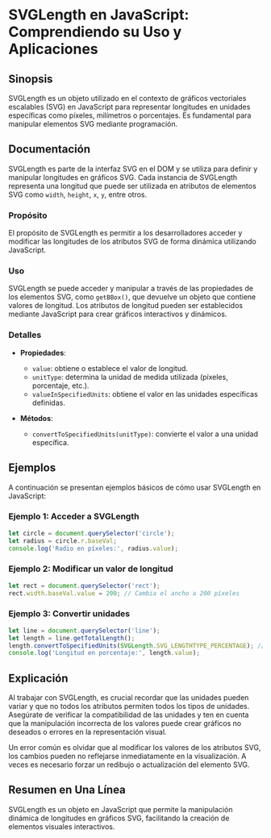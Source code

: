 <!--
Meta Description: # SVGLength en JavaScript: Comprendiendo su Uso y Aplicaciones ## Sinopsis SVGLength es un objeto utilizado en el contexto de gráficos vectoriales esc...
Meta Keywords: svglength, svg, los, javascript, que
-->

# SVGLength en JavaScript: Comprendiendo su Uso y Aplicaciones

## Sinopsis
SVGLength es un objeto utilizado en el contexto de gráficos vectoriales escalables (SVG) en JavaScript para representar longitudes en unidades específicas como píxeles, milímetros o porcentajes. Es fundamental para manipular elementos SVG mediante programación.

## Documentación
SVGLength es parte de la interfaz SVG en el DOM y se utiliza para definir y manipular longitudes en gráficos SVG. Cada instancia de SVGLength representa una longitud que puede ser utilizada en atributos de elementos SVG como `width`, `height`, `x`, `y`, entre otros.

### Propósito
El propósito de SVGLength es permitir a los desarrolladores acceder y modificar las longitudes de los atributos SVG de forma dinámica utilizando JavaScript.

### Uso
SVGLength se puede acceder y manipular a través de las propiedades de los elementos SVG, como `getBBox()`, que devuelve un objeto que contiene valores de longitud. Los atributos de longitud pueden ser establecidos mediante JavaScript para crear gráficos interactivos y dinámicos.

### Detalles
- **Propiedades**:
  - `value`: obtiene o establece el valor de longitud.
  - `unitType`: determina la unidad de medida utilizada (píxeles, porcentaje, etc.).
  - `valueInSpecifiedUnits`: obtiene el valor en las unidades específicas definidas.

- **Métodos**:
  - `convertToSpecifiedUnits(unitType)`: convierte el valor a una unidad específica.

## Ejemplos
A continuación se presentan ejemplos básicos de cómo usar SVGLength en JavaScript:

### Ejemplo 1: Acceder a SVGLength
```javascript
let circle = document.querySelector('circle');
let radius = circle.r.baseVal;
console.log('Radio en píxeles:', radius.value);
```

### Ejemplo 2: Modificar un valor de longitud
```javascript
let rect = document.querySelector('rect');
rect.width.baseVal.value = 200; // Cambia el ancho a 200 píxeles
```

### Ejemplo 3: Convertir unidades
```javascript
let line = document.querySelector('line');
let length = line.getTotalLength();
length.convertToSpecifiedUnits(SVGLength.SVG_LENGTHTYPE_PERCENTAGE); // Convertir a porcentaje
console.log('Longitud en porcentaje:', length.value);
```

## Explicación
Al trabajar con SVGLength, es crucial recordar que las unidades pueden variar y que no todos los atributos permiten todos los tipos de unidades. Asegúrate de verificar la compatibilidad de las unidades y ten en cuenta que la manipulación incorrecta de los valores puede crear gráficos no deseados o errores en la representación visual.

Un error común es olvidar que al modificar los valores de los atributos SVG, los cambios pueden no reflejarse inmediatamente en la visualización. A veces es necesario forzar un redibujo o actualización del elemento SVG.

## Resumen en Una Línea
SVGLength es un objeto en JavaScript que permite la manipulación dinámica de longitudes en gráficos SVG, facilitando la creación de elementos visuales interactivos.